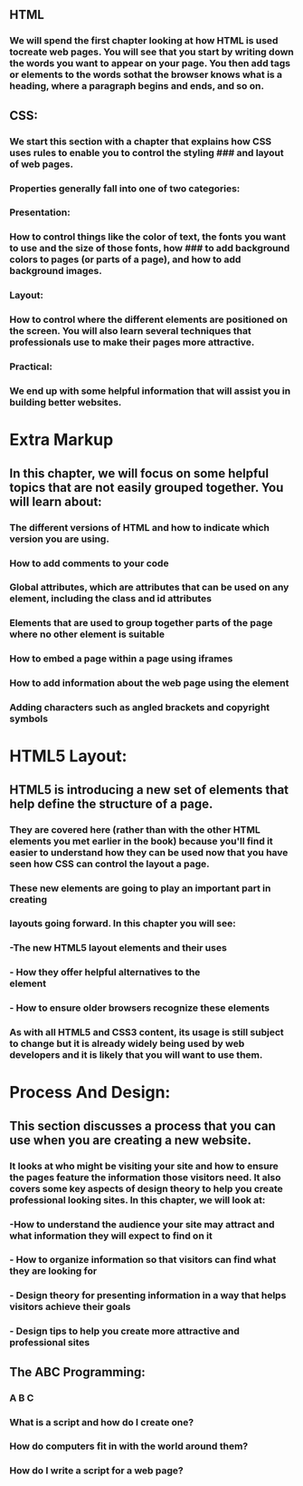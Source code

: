 ##  HTML
### We will spend the first chapter looking at how HTML is used tocreate web pages. You will see that you start by writing down the words you want to appear on your page. You then add tags or elements to the words sothat the browser knows what is a heading, where a paragraph begins and ends, and so on.

## CSS:
### We start this section with a chapter that explains how CSS uses rules to enable you to control the styling ### and layout of web pages.

### Properties generally fall into one of two categories:
### Presentation:
 ### How to control things like the color of text, the fonts you want to use and the size of those fonts, how ### to add background colors to pages (or parts of a page), and how to add background images.
### Layout:
### How to control where the different elements are positioned on the screen. You will also learn several techniques that professionals use to make their pages more attractive.

### Practical:
### We end up with some helpful information that will assist you in building better websites.


# Extra Markup

## In this chapter, we will focus on some helpful topics that are not easily grouped together. You will learn about:
### The different versions of HTML and how to indicate which version you are using.
###	How to add comments to your code
###	Global attributes, which are attributes that can be used on any element, including the class and id attributes
###	Elements that are used to group together parts of the page where no other element is suitable
###	How to embed a page within a page using iframes
###	How to add information about the web page using the <meta> element
###	Adding characters such as angled brackets and copyright symbols







# HTML5 Layout:
## HTML5 is introducing a new set of elements that help define the structure of a page.

### They are covered here (rather than with the other HTML elements you met earlier in the book) because you'll find it easier to understand how they can be used now that you have seen how CSS can control the layout a page. 
### These new elements are going to play an important part in creating
### layouts going forward. In this chapter you will see:

### -The new HTML5 layout elements and their uses
### - How they offer helpful alternatives to the <div> element
### - How to ensure older browsers recognize these elements
 ### As with all HTML5 and CSS3 content, its usage is still subject to change but it is already widely being used by web developers and it is likely that you will want to use them.

# Process And Design:

## This section discusses a process that you can use when you are creating a new website.

### It looks at who might be visiting your site and how to ensure the pages feature the information those visitors need. It also covers some key aspects of design theory to help you create professional looking sites. In this chapter, we will look at:
### -How to understand the audience your site may attract and what information they will expect to  find on it
### - How to organize information so that visitors can find what they are looking for
### - Design theory for presenting information in a way that helps visitors achieve their goals
### - Design tips to help you create more attractive and professional sites

## The ABC Programming:

### A B C
### What is a script and how do I create one? 
### How do computers fit in with the world around them? 
### How do I write a script for a web page?
